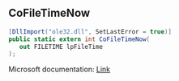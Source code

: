 ## CoFileTimeNow

```csharp
[DllImport("ole32.dll", SetLastError = true)]
public static extern int CoFileTimeNow(
   out FILETIME lpFileTime
);
```

Microsoft documentation: [Link](https://docs.microsoft.com/en-us/windows/win32/api/combaseapi/nf-combaseapi-cofiletimenow)
